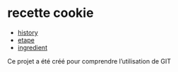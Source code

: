 # recette cookie

- [history](./history.md)
- [etape](./steps.md)
- [ingredient](./ingredient.md)

Ce projet a été créé pour comprendre l’utilisation de GIT
